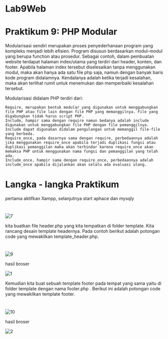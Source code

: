 # Lab9Web
# Praktikum 9: PHP Modular

Modularisasi sendiri merupakan proses penyederhanaan program yang kompleks menjadi lebih efisien. Program disusun berdasarkan modul-modul yang berupa function atau prosedur. Sebagai contoh, dalam pembuatan website terdapat halaman index/utama yang terdiri dari header, konten, dan footer. Apabila halaman index tersebut diselesaikan tanpa menggunakan modul, maka akan hanya ada satu file php saja, namun dengan banyak baris kode program didalamnya. Kendalanya adalah ketika terjadi kesalahan, maka akan terlihat rumit untuk menemukan dan memperbaiki kesalahan tersebut.

Modularisasi didalam PHP terdiri dari:

    Require, merupakan bentuk modular yang digunakan untuk menggabungkan file PHP atau file lain dengan file PHP yang memanggilnya. File yang digabungkan tidak harus script PHP.
    Include, hampir sama dengan require namun bedanya adalah include digunakan untuk menggabungkan file PHP dengan file pemanggilnya. Include dapat digunakan didalam pengulangan untuk memanggil file-file yang berbeda.
    Require_once, pada dasarnya sama dengan require, perbedaannya adalah jika menggunakan require_once apabila terjadi duplikasi fungsi atau duplikasi pemanggilan maka akan terhindar karena require_once akan memaksa PHP untuk menggunakan nama fungsi dan pemanggilan yang telah ada.
    Include_once, hampir sama dengan require_once, perbedaannya adalah include_once apabila dijalankan akan selalu ada evaluasi ulang.
    

# Langka - langka Praktikum
pertama aktifkan Xampp, selanjutnya start aphace dan mysqly
#
![7](https://user-images.githubusercontent.com/56498195/121340825-39d5ae00-c94a-11eb-9ee1-a5d83528343f.PNG)


kita buatkan file header.php yang kita tempatkan di folder template. Kita rancang desain template headernya. Pada contoh berikut adalah potongan code yang mewakilkan template_header.php.
#
![9](https://user-images.githubusercontent.com/56498195/121340014-4b6a8600-c949-11eb-945a-4824abdb68bb.PNG)

hasil broser

![1](https://user-images.githubusercontent.com/56498195/121340321-b025e080-c949-11eb-95b1-9a30692c9886.PNG)




Kemudian kita buat sebuah template footer pada tempat yang sama yaitu di folder template dengan nama footer.php . Berikut ini adalah potongan code yang mewakilkan template footer.
#
![10](https://user-images.githubusercontent.com/56498195/121340103-66d59100-c949-11eb-9ee7-e09bb2fa1443.PNG)

hasil broser

![2](https://user-images.githubusercontent.com/56498195/121340332-b2883a80-c949-11eb-8fc6-08c22496e29c.PNG)
